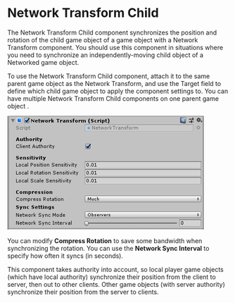 # Network Transform Child

The Network Transform Child component synchronizes the position and rotation of the child game object of a game object with a Network Transform component. You should use this component in situations where you need to synchronize an independently-moving child object of a Networked game object.

To use the Network Transform Child component, attach it to the same parent game object as the Network Transform, and use the Target field to define which child game object to apply the component settings to. You can have multiple Network Transform Child components on one parent game object .

![The Network Transform Child component](NetworkTransform.png)

You can modify **Compress Rotation** to save some bandwidth when synchronizing the rotation. You can use the **Network Sync Interval** to specify how often it syncs (in seconds).

This component takes authority into account, so local player game objects (which have local authority) synchronize their position from the client to server, then out to other clients. Other game objects (with server authority) synchronize their position from the server to clients.

